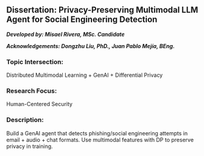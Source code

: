 ## **Dissertation: Privacy-Preserving Multimodal LLM Agent for Social Engineering Detection**
***Developed by: Misael Rivera, MSc. Candidate***

***Acknowledgements: Dongzhu Liu, PhD., Juan Pablo Mejía, BEng.***

### Topic Intersection: 
Distributed Multimodal Learning + GenAI + Differential Privacy

### Research Focus: 
Human-Centered Security

### Description:
Build a GenAI agent that detects phishing/social engineering attempts in email + audio + chat formats. Use multimodal features with DP to preserve privacy in training.
